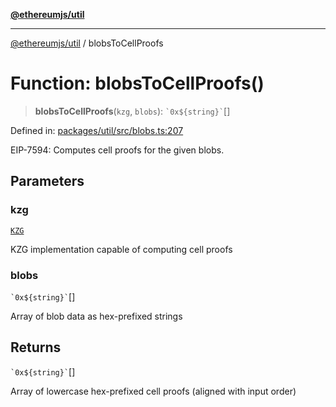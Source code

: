 [**@ethereumjs/util**](../README.md)

***

[@ethereumjs/util](../README.md) / blobsToCellProofs

# Function: blobsToCellProofs()

> **blobsToCellProofs**(`kzg`, `blobs`): `` `0x${string}` ``[]

Defined in: [packages/util/src/blobs.ts:207](https://github.com/ethereumjs/ethereumjs-monorepo/blob/master/packages/util/src/blobs.ts#L207)

EIP-7594: Computes cell proofs for the given blobs.

## Parameters

### kzg

[`KZG`](../interfaces/KZG.md)

KZG implementation capable of computing cell proofs

### blobs

`` `0x${string}` ``[]

Array of blob data as hex-prefixed strings

## Returns

`` `0x${string}` ``[]

Array of lowercase hex-prefixed cell proofs (aligned with input order)
